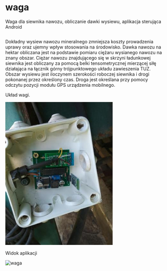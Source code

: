 # waga

Waga dla siewnika nawozu, obliczanie dawki wysiewu, aplikacja sterująca Android 

## 

Dokładny wysiew nawozu mineralnego zmniejsza koszty prowadzenia uprawy oraz ujemny wpływ stosowania na środowisko.  Dawka nawozu na hektar obliczana jest na podstawie pomiaru ciężaru wysianego nawozu na znany obszar. Ciężar nawozu znajdującego się w skrzyni ładunkowej siewnika jest obliczany za pomocą belki tensometrycznej mierzącej siłę działająca na łącznik górny trójpunktowego układu zawieszenia TUZ. Obszar wysiewu jest iloczynem szerokości roboczej siewnika i drogi pokonanej przez określony czas. Droga jest określana przy pomocy odczytu pozycji modułu GPS urządzenia mobilnego.  

Układ wagi.

![waga](/img/IMG_20190705_131600.jpg)

Widok aplikacji

![waga](/img/Zdjęcie000001.png)
